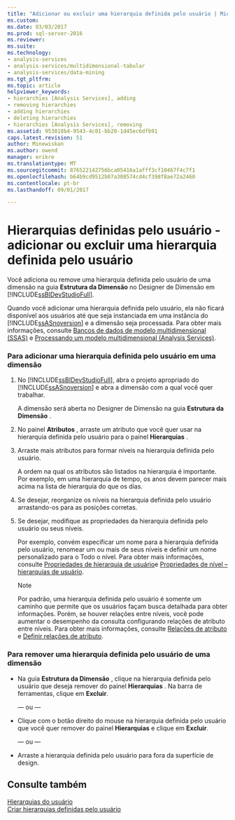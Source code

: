 ```yaml
---
title: "Adicionar ou excluir uma hierarquia definida pelo usuário | Microsoft Docs"
ms.custom: 
ms.date: 03/03/2017
ms.prod: sql-server-2016
ms.reviewer: 
ms.suite: 
ms.technology:
- analysis-services
- analysis-services/multidimensional-tabular
- analysis-services/data-mining
ms.tgt_pltfrm: 
ms.topic: article
helpviewer_keywords:
- hierarchies [Analysis Services], adding
- removing hierarchies
- adding hierarchies
- deleting hierarchies
- hierarchies [Analysis Services], removing
ms.assetid: 953818b4-9543-4c01-bb20-1d45ec6dfb91
caps.latest.revision: 51
author: Minewiskan
ms.author: owend
manager: erikre
ms.translationtype: MT
ms.sourcegitcommit: 876522142756bca05416a1afff3cf10467f4c7f1
ms.openlocfilehash: b64b9cd9512b07a308574cd4cf398f8ae72a2460
ms.contentlocale: pt-br
ms.lasthandoff: 09/01/2017

---
```

# <a name="user-defined-hierarchies---add-or-delete-a-user-defined-hierarchy"></a>Hierarquias definidas pelo usuário - adicionar ou excluir uma hierarquia definida pelo usuário
  Você adiciona ou remove uma hierarquia definida pelo usuário de uma dimensão na guia **Estrutura da Dimensão** no Designer de Dimensão em [!INCLUDE[ssBIDevStudioFull](../../includes/ssbidevstudiofull-md.md)].  
  
 Quando você adicionar uma hierarquia definida pelo usuário, ela não ficará disponível aos usuários até que seja instanciada em uma instância do [!INCLUDE[ssASnoversion](../../includes/ssasnoversion-md.md)] e a dimensão seja processada. Para obter mais informações, consulte [Bancos de dados de modelo multidimensional &#40;SSAS&#41;](../../analysis-services/multidimensional-models/multidimensional-model-databases-ssas.md) e [Processando um modelo multidimensional &#40;Analysis Services&#41;](../../analysis-services/multidimensional-models/processing-a-multidimensional-model-analysis-services.md).  
  
### <a name="to-add-a-user-defined-hierarchy-to-a-dimension"></a>Para adicionar uma hierarquia definida pelo usuário em uma dimensão  
  
1.  No [!INCLUDE[ssBIDevStudioFull](../../includes/ssbidevstudiofull-md.md)], abra o projeto apropriado do [!INCLUDE[ssASnoversion](../../includes/ssasnoversion-md.md)] e abra a dimensão com a qual você quer trabalhar.  
  
     A dimensão será aberta no Designer de Dimensão na guia **Estrutura da Dimensão** .  
  
2.  No painel **Atributos** , arraste um atributo que você quer usar na hierarquia definida pelo usuário para o painel **Hierarquias** .  
  
3.  Arraste mais atributos para formar níveis na hierarquia definida pelo usuário.  
  
     A ordem na qual os atributos são listados na hierarquia é importante. Por exemplo, em uma hierarquia de tempo, os anos devem parecer mais acima na lista de hierarquia do que os dias.  
  
4.  Se desejar, reorganize os níveis na hierarquia definida pelo usuário arrastando-os para as posições corretas.  
  
5.  Se desejar, modifique as propriedades da hierarquia definida pelo usuário ou seus níveis.  
  
     Por exemplo, convém especificar um nome para a hierarquia definida pelo usuário, renomear um ou mais de seus níveis e definir um nome personalizado para o Todo o nível. Para obter mais informações, consulte [Propriedades de hierarquia de usuário](../../analysis-services/multidimensional-models-olap-logical-dimension-objects/user-hierarchies-properties.md)e [Propriedades de nível – hierarquias de usuário](../../analysis-services/multidimensional-models-olap-logical-dimension-objects/user-hierarchies-level-properties.md).  
  
    > [!NOTE]  
    >  Por padrão, uma hierarquia definida pelo usuário é somente um caminho que permite que os usuários façam busca detalhada para obter informações. Porém, se houver relações entre níveis, você pode aumentar o desempenho da consulta configurando relações de atributo entre níveis. Para obter mais informações, consulte [Relações de atributo](../../analysis-services/multidimensional-models-olap-logical-dimension-objects/attribute-relationships.md) e [Definir relações de atributo](../../analysis-services/multidimensional-models/attribute-relationships-define.md).  
  
### <a name="to-remove-a-user-defined-hierarchy-from-a-dimension"></a>Para remover uma hierarquia definida pelo usuário de uma dimensão  
  
-   Na guia **Estrutura da Dimensão** , clique na hierarquia definida pelo usuário que deseja remover do painel **Hierarquias** . Na barra de ferramentas, clique em **Excluir**.  
  
     — ou —  
  
-   Clique com o botão direito do mouse na hierarquia definida pelo usuário que você quer remover do painel **Hierarquias** e clique em **Excluir**.  
  
     — ou —  
  
-   Arraste a hierarquia definida pelo usuário para fora da superfície de design.  
  
## <a name="see-also"></a>Consulte também  
 [Hierarquias do usuário](../../analysis-services/multidimensional-models-olap-logical-dimension-objects/user-hierarchies.md)   
 [Criar hierarquias definidas pelo usuário](../../analysis-services/multidimensional-models/user-defined-hierarchies-create.md)  
  
  
